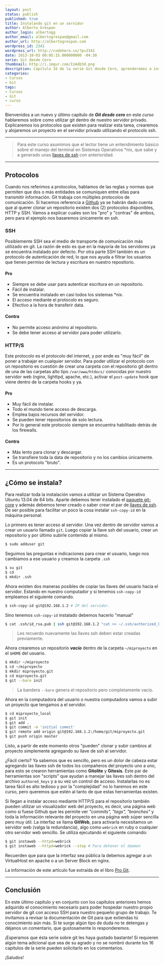 ```yaml
---
layout: post
status: publish
published: true
title: Instalando git en un servidor
author: Alberto Grespan
author_login: albertogg
author_email: albertogrespan@gmail.com
author_url: http://albertogrespan.com
wordpress_id: 2341
wordpress_url: http://codehero.co/?p=2341
date: 2013-10-03 00:05:15.000000000 -04:30
serie: Git desde Cero
thumbnail: http://i.imgur.com/IzAdb3d.png
description: Capítulo 16 de la serie Git desde Cero, aprenderemos a instalar git en un servidor privado utilizando ssh como protocolo de comunicación.
categories:
- Cursos
- Git
tags:
- Cursos
- Git
- curso
---
```

<p>Bienvenidos a un nuevo y último capítulo de <strong><em>Git desde cero</em></strong> en este <em>curso</em> hablaremos sobre como utilizar git dentro de nuestro servidor privado. Explicaremos los protocolos que existen para realizar esta tarea, crearemos y alojaremos un proyecto en el servidor privado utilizando el protocolo ssh.</p>

<hr />

<blockquote>
  <p>Para este curso asumimos que el lector tiene un entendimiento básico sobre el manejo del terminal en Sistemas Operativos *nix, que sabe y a generado unas <a href="https://help.github.com/articles/generating-ssh-keys">llaves de ssh</a> con anterioridad.</p>
</blockquote>

<hr />

<h2>Protocolos</h2>

<p>Cuando nos referimos a protocolos, hablamos de las reglas y normas que permiten que dos o más entidades se comuniquen entre ellas para transmitir información. Git trabaja con múltiples protocolos de comunicación. Si hacemos referencia a <a href="https://github.com">Github</a> ya se habrán dado cuenta que al querer clonar un repositorio existen dos (2) protocolos disponibles, HTTP y SSH. Vamos a explicar cuales son los "pro" y "contras" de ambos, pero para el ejemplo nos basaremos únicamente en ssh.</p>

<h3>SSH</h3>

<p>Posiblemente SSH sea el medio de transporte de comunicación más utilizado en git. La razón de esto es que en la mayoría de los servidores ya se encuentra instalado por defecto. Por otra parte SSH también es un protocolo de autenticación de red, lo que nos ayuda a filtrar los usuarios que tienen permiso de lectura y escritura en nuestro repositorio.</p>

<h4>Pro</h4>

<ul>
<li>Siempre se debe usar para autenticar escritura en un repositorio.</li>
<li>Fácil de instalar.</li>
<li>Se encuentra instalado en casi todos los sistemas *nix.</li>
<li>El acceso mediante el protocolo es seguro.</li>
<li>Efectivo a la hora de transferir data.</li>
</ul>

<h4>Contra</h4>

<ul>
<li>No permite acceso anónimo al repositorio.</li>
<li>Se debe tener acceso al servidor para poder utilizarlo.</li>
</ul>

<h3>HTTP/S</h3>

<p>Este protocolo es el protocolo del internet, y por ende es "muy fácil" de poner a trabajar en cualquier servidor. Para poder utilizar el protocolo con un repositorio es cuestión de crear una carpeta con el repositorio git dentro de una de las carpetas alto tipo <code>/var/www/htdocs/</code> conocidas por nuestro servidor web (nginx, lighttpd, apache, etc.), activar el <code>post-update</code> hook que viene dentro de la carpeta hooks y ya.</p>

<h4>Pro</h4>

<ul>
<li>Muy fácil de instalar.</li>
<li>Todo el mundo tiene acceso de descarga.</li>
<li>Emplea bajos recursos del servidor.</li>
<li>Se pueden tener repositorios de solo lectura.</li>
<li>Por lo general este protocolo siempre se encuentra habilitado detrás de los firewalls.</li>
</ul>

<h4>Contra</h4>

<ul>
<li>Más lento para clonar y descargar.</li>
<li>Se transfiere toda la data de repositorio y no los cambios únicamente.</li>
<li>Es un protocolo "bruto".</li>
</ul>

<hr />

<h2>¿Cómo se instala?</h2>

<p>Para realizar toda la instalación vamos a utilizar un Sistema Operativo Ubuntu 13.04 de 64 bits. Aparte debemos tener instalado el <a href="http://codehero.co/git-desde-cero-instalacion-configuracion-y-comandos-basicos/">paquete git-core</a> y además debemos tener creado o saber crear el par de <a href="https://help.github.com/articles/generating-ssh-keys">llaves de ssh</a>. De ser posible para facilitar un poco la cosa instalar <code>ssh-copy-id</code> en la máquina personal.</p>

<p>Lo primero es tener acceso al servidor. Una vez dentro de servidor vamos a crear un usuario llamado <code>git</code>. Luego copiar la llave ssh del usuario, crear un repositorio y por último subirle contenido al mismo.</p>

```sh
$ sudo adduser git
```

<p>Seguimos las preguntas e indicaciones para crear el usuario, luego nos cambiamos a ese usuario y creamos la carpeta <code>.ssh</code></p>

```sh
$ su git
$ cd
$ mkdir .ssh
```

<p>Ahora existen dos maneras posibles de copiar las llaves del usuario hacia el servidor. Estando en nuestro computador y si tenemos <code>ssh-copy-id</code> empleamos el siguiente comando.</p>

```sh
$ ssh-copy-id git@192.168.1.2 # IP del servidor.
```

<p>Sino tenemos <code>ssh-copy-id</code> instalado debemos hacerlo "manual"</p>

```sh
$ cat .ssh/id_rsa.pub | ssh git@192.168.1.2 "cat >> ~/.ssh/authorized_keys"
```

<blockquote>
  <p>Les recuerdo nuevamente las llaves ssh deben estar creadas previamente.</p>
</blockquote>

<p>Ahora crearemos un repositorio <strong><em>vacío</em></strong> dentro de la carpeta <code>~/miproyecto</code> en el <code>$HOME</code> del usuario.</p>

```sh
$ mkdir ~/miproyecto
$ cd ~/miproyecto
$ mkdir miproyecto.git
$ cd miproyecto.git
$ git --bare init
```

<blockquote>
  <p>La bandera <code>--bare</code> genera el repositorio pero completamente vacío.</p>
</blockquote>

<p>Ahora en la computadora del usuario o nuestra computadora vamos a subir un proyecto que tengamos a el servidor.</p>

```sh
$ cd miproyecto_local
$ git init
$ git add .
$ git commit -m 'initial commit'
$ git remote add origin git@192.168.1.2:/home/git/miproyecto.git
$ git push origin master
```

<p>Listo, a partir de este momento otros "pueden" clonar y subir cambios al proyecto simplemente agregando su llave de ssh al servidor.</p>

<p>¿Fácil cierto? Ya sabemos que es sencillo, pero es un dolor de cabeza estar agregando las llaves ssh de todos los compañeros del proyecto uno a uno, para esto se crearon herramientas como <strong>Gitolite</strong> y <strong>Gitosis</strong>. Este par de herramientas son "scripts" que ayudan a manejar las llaves ssh dentro del archivo <code>authored_keys</code> y a su vez un control de acceso. Instalarlas no es tarea fácil es alto tedioso y por la "complejidad" no lo haremos en este curso, pero queremos que estén al tanto de que estas herramientas existen.</p>

<p>Si llegan a instalar acceso mediante HTTP/S para el repositorio también pueden utilizar un visualizador web del proyecto, es decir, una página web como si fuese Github que les permite ver <em>"commits", "tags", "branches"</em> y toda la información relevante del proyecto en una página web súper sencilla pero muy útil. La interfaz se llama <strong>GitWeb</strong>, para activarla necesitamos un servidor web (valga la redundancia), algo como <code>webrick</code> en ruby o cualquier otro servidor web sencillo. Se utiliza ejecutando el siguiente comando:</p>

```sh
$ git instaweb --httpd=webrick
$ git instaweb --httpd=webrick --stop # Para detener el daemon
```

<p>Recuerden que para que la interfaz sea pública la debemos agregar a un VirtualHost en apache o a un Server Block en nginx.</p>

<p>La información de este artículo fue extraída de el libro <a href="http://git-scm.com/book/es/Git-en-un-servidor">Pro Git</a>.</p>

<hr />

<h2>Conclusión</h2>

<p>En este último capítulo y en conjunto con los capítulos anteriores hemos adquirido el conocimiento necesario para poder hospedar nuestro propio servidor de git con acceso SSH para nuestro pequeño grupo de trabajo. Te invitamos a revisar la documentación de Git para que extiendas tú conocimiento aún más. Si te surge algún tipo de duda no te detengas y déjanos un comentario, que gustosamente lo responderemos.</p>

<p>¡Esperamos que ésta serie sobre git les haya gustado bastante! Si requieren algún tema adicional que sea de su agrado y no se nombró durante los 16 capítulos de la serie pueden solicitarlo en los comentarios.</p>

<p>¡Saludos!</p>
